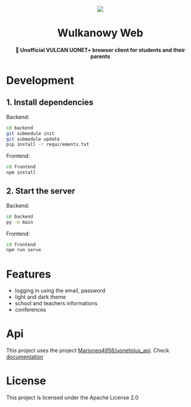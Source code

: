 <p align="center">
  <img src="https://avatars.githubusercontent.com/u/27146352?s=200&v=4" />
</p>
<h1 align="center">Wulkanowy Web</h1>

<h4 align="center">🌋 Unofficial VULCAN UONET+ browser client for students and their parents</h4>

# Development

## 1. Install dependencies
Backend:
```sh
cd backend
git submodule init
git submodule update
pip install -r requirements.txt
```
Frontend:
```sh
cd frontend
npm install
```
## 2. Start the server
Backend:
```sh
cd backend
py -m main
```
Frontend:
```sh
cd frontend
npm run serve
```

# Features
* logging in using the email, password
* light and dark theme
* school and teachers informations
* conferences

# Api
This project uses the project [Marioneq4958/uonetplus_api](https://github.com/Marioneq4958/uonetplus_api). Check [documentation](https://github.com/Zaptyp/wulkanowy-web/wiki)

# License

This project is licensed under the Apache License 2.0
